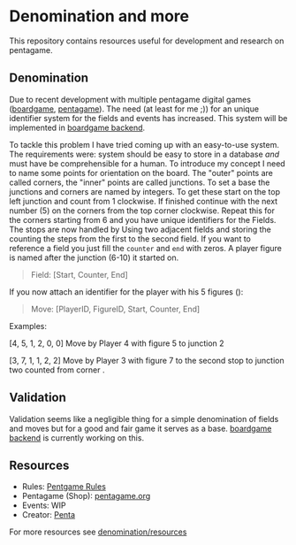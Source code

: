 # Denomination and more

This repository contains resources useful for development and research on pentagame.

## Denomination

Due to recent development with multiple pentagame digital games ([boardgame](https://github.com/Penta-Game/boardgame), [pentagame](https://github.com/NikkyAI/pentagame)). The need (at least for me ;)) for an unique identifier system for the fields and events has increased. This system will be implemented in [boardgame backend](https://github.com/Penta-Game/boardgame-backend).

To tackle this problem I have tried coming up with an easy-to-use system. The requirements were: system should be easy to store in a database *and* must have be comprehensible for a human. To introduce my concept I need to name some points for orientation on the board. The "outer" points are called corners, the "inner" points are called junctions. To set a base the junctions and corners are named by integers. To get these start on the top left junction and count from 1 clockwise. If finished continue with the next number (5) on the corners from the top corner clockwise. Repeat this for the corners starting from 6 and you have unique identifiers for the Fields. The stops are now handled by Using two adjacent fields and storing the counting the steps from the first to the second field. If you want to reference a field you just fill the `counter` and `end` with zeros. A player figure is named after the junction (6-10) it started on.

> Field: \[Start, Counter, End\]

If you now attach an identifier for the player with his 5 figures ():

> Move: \[PlayerID, FigureID, Start, Counter, End\]

Examples:

[4, 5, 1, 2, 0, 0] Move by Player 4 with figure 5 to junction 2

[3, 7, 1, 1, 2, 2] Move by Player 3 with figure 7 to the second stop to junction two counted from corner .

## Validation

Validation seems like a negligible thing for a simple denomination of fields and moves but for a good and fair game it serves as a base. [boardgame backend](https://github.com/Penta-Game/boardgame-backend) is currently working on this.

## Resources

- Rules: [Pentgame Rules](https://github.com/Penta-Game/Pentagame-Rulesheets)
- Pentagame (Shop): [pentagame.org](https://pentagame.org)
- Events: WIP
- Creator: [Penta](https://github.com/penta-jan)

For more resources see [denomination/resources](https://github.com/Penta-Game/denomination/blob/master/resources/README.md)
